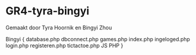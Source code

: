 # GR4-tyra-bingyi

Gemaakt door Tyra Hoornik en Bingyi Zhou

Bingyi {
    database.php
    dbconnect.php
    games.php
    index.php
    ingeloged.php
    login.php
    registeren.php
    tictactoe.php
    JS
    PHP
}